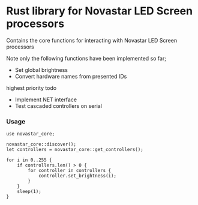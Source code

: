 # Rust library for Novastar LED Screen processors
Contains the core functions for interacting with Novastar LED Screen processors

Note only the following functions have been implemented so far;
- Set global brightness
- Convert hardware names from presented IDs

highest priority todo
- Implement NET interface
- Test cascaded controllers on serial 

### Usage
```
use novastar_core;

novastar_core::discover();
let controllers = novastar_core::get_controllers();

for i in 0..255 {
    if controllers.len() > 0 {
        for controller in controllers {
            controller.set_brightness(i);
        }
    }
    sleep(1);
}

```